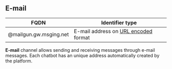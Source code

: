 ## E-mail
| FQDN                     | Identifier type                                         | 
|--------------------------|---------------------------------------------------------------|
| @mailgun.gw.msging.net   | E-mail address on [URL encoded](http://www.w3schools.com/tags/ref_urlencode.asp) format  |

**E-mail** channel allows sending and receiving messages through e-mail messages. Each chatbot has an unique address automatically created by the platform. 
